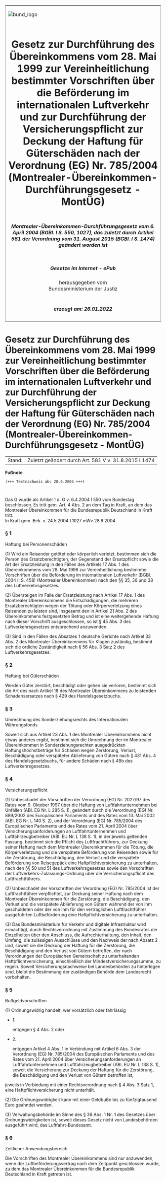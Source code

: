 <span id="DECKBLATT.html"></span>

<table border="0" frame="border" width="100%">

<tr valign="top">

<td align="left">

![bund\_logo](BfJ_2021_Web_de_de.gif)

</td>

<td align="right">

 

</td>

</tr>

<tr align="center" valign="middle">

<td colspan="2">

# Gesetz zur Durchführung des Übereinkommens vom 28. Mai 1999 zur Vereinheitlichung bestimmter Vorschriften über die Beförderung im internationalen Luftverkehr und zur Durchführung der Versicherungspflicht zur Deckung der Haftung für Güterschäden nach der Verordnung (EG) Nr. 785/2004 (Montrealer-Übereinkommen-Durchführungsgesetz - MontÜG)

</td>

</tr>

<tr align="center" valign="middle">

<td colspan="2">

##### Montrealer-Übereinkommen-Durchführungsgesetz vom 6. April 2004 (BGBl. I S. 550, 1027), das zuletzt durch Artikel 581 der Verordnung vom 31. August 2015 (BGBl. I S. 1474) geändert worden ist

</td>

</tr>

<tr align="center" valign="middle">

<td colspan="2">

  
  

##### Gesetze im Internet - ePub  
  
herausgegeben vom  
Bundesministerium der Justiz

</td>

</tr>

<tr align="center" valign="bottom">

<td colspan="2">

  
  

##### erzeugt am: 26.01.2022

</td>

</tr>

</table>

<span id="BJNR055010004.html"></span>

# Gesetz zur Durchführung des Übereinkommens vom 28. Mai 1999 zur Vereinheitlichung bestimmter Vorschriften über die Beförderung im internationalen Luftverkehr und zur Durchführung der Versicherungspflicht zur Deckung der Haftung für Güterschäden nach der Verordnung (EG) Nr. 785/2004 (Montrealer-Übereinkommen-Durchführungsgesetz - MontÜG)

<div>

<div class="jnhtml">

|        |                                                       |
| ------ | ----------------------------------------------------- |
| Stand: | Zuletzt geändert durch Art. 581 V v. 31.8.2015 I 1474 |

</div>

</div>

<div>

  
**Fußnote**

<div class="jnhtml">

<div>

<div class="jurAbsatz">

  

``` 
(+++ Textnachweis ab: 28.6.2004 +++)

 
```

Das G wurde als Artikel 1 d. G v. 6.4.2004 I 550 vom Bundestag
beschlossen. Es tritt gem. Art. 4 Abs. 2 an dem Tag in Kraft, an dem das
Montrealer Übereinkommen für die Bundesrepublik Deutschland in Kraft
tritt.  
In Kraft gem. Bek. v. 24.5.2004 I 1027 mWv 28.6.2004

</div>

</div>

</div>

</div>

<span id="BJNR055010004BJNE000100000.html"></span>

### § 1  
Haftung bei Personenschäden

<div>

<div class="jnhtml">

<div>

<div class="jurAbsatz">

(1) Wird ein Reisender getötet oder körperlich verletzt, bestimmen sich
die Person des Ersatzberechtigten, der Gegenstand der Ersatzpflicht
sowie die Art der Ersatzleistung in den Fällen des Artikels 17 Abs. 1
des Übereinkommens vom 28. Mai 1999 zur Vereinheitlichung bestimmter
Vorschriften über die Beförderung im internationalen Luftverkehr (BGBl.
2004 II S. 458) (Montrealer Übereinkommen) nach den §§ 35, 36 und 38 des
Luftverkehrsgesetzes.

</div>

<div class="jurAbsatz">

(2) Übersteigen im Falle der Ersatzleistung nach Artikel 17 Abs. 1 des
Montrealer Übereinkommens die Entschädigungen, die mehreren
Ersatzberechtigten wegen der Tötung oder Körperverletzung eines
Reisenden zu leisten sind, insgesamt den in Artikel 21 Abs. 2 des
Übereinkommens festgesetzten Betrag und ist eine weitergehende Haftung
nach dieser Vorschrift ausgeschlossen, so ist § 45 Abs. 3 des
Luftverkehrsgesetzes entsprechend anzuwenden.

</div>

<div class="jurAbsatz">

(3) Sind in den Fällen des Absatzes 1 deutsche Gerichte nach Artikel 33
Abs. 2 des Montrealer Übereinkommens für Klagen zuständig, bestimmt sich
die örtliche Zuständigkeit nach § 56 Abs. 3 Satz 2 des
Luftverkehrsgesetzes.

</div>

</div>

</div>

</div>

<span id="BJNR055010004BJNE000200000.html"></span>

### § 2  
Haftung bei Güterschäden

<div>

<div class="jnhtml">

<div>

<div class="jurAbsatz">

Werden Güter zerstört, beschädigt oder gehen sie verloren, bestimmt sich
die Art des nach Artikel 18 des Montrealer Übereinkommens zu leistenden
Schadensersatzes nach § 429 des Handelsgesetzbuchs.

</div>

</div>

</div>

</div>

<span id="BJNR055010004BJNE000300000.html"></span>

### § 3  
Umrechnung des Sonderziehungsrechts des Internationalen Währungsfonds

<div>

<div class="jnhtml">

<div>

<div class="jurAbsatz">

Soweit sich aus Artikel 23 Abs. 1 des Montrealer Übereinkommens nicht
etwas anderes ergibt, bestimmt sich die Umrechnung der im Montrealer
Übereinkommen in Sonderziehungsrechten ausgedrückten
Haftungshöchstbeträge für Schäden wegen Zerstörung, Verlust,
Beschädigung oder verspäteter Ablieferung von Gütern nach § 431 Abs. 4
des Handelsgesetzbuchs, für andere Schäden nach § 49b des
Luftverkehrsgesetzes.

</div>

</div>

</div>

</div>

<span id="BJNR055010004BJNE000405305.html"></span>

### § 4  
Versicherungspflicht

<div>

<div class="jnhtml">

<div>

<div class="jurAbsatz">

(1) Unbeschadet der Vorschriften der Verordnung (EG) Nr. 2027/97 des
Rates vom 9. Oktober 1997 über die Haftung von Luftfahrtunternehmen bei
Unfällen (ABl. EG Nr. L 285 S. 1), geändert durch die Verordnung (EG)
Nr. 889/2002 des Europäischen Parlaments und des Rates vom 13. Mai 2002
(ABl. EG Nr. L 140 S. 2), und der Verordnung (EG) Nr. 785/2004 des
Europäischen Parlaments und des Rates vom 21. April 2004 über
Versicherungsanforderungen an Luftfahrtunternehmen und
Luftfahrzeugbetreiber (ABl. EU Nr. L 138 S. 1), in der jeweils geltenden
Fassung, bestimmt sich die Pflicht des Luftfrachtführers, zur Deckung
seiner Haftung nach dem Montrealer Übereinkommen für die Tötung, die
Körperverletzung und die verspätete Beförderung von Reisenden sowie für
die Zerstörung, die Beschädigung, den Verlust und die verspätete
Beförderung von Reisegepäck eine Haftpflichtversicherung zu
unterhalten, nach den §§ 50 und 51 des Luftverkehrsgesetzes sowie den
Vorschriften der Luftverkehrs-Zulassungs-Ordnung über die
Versicherungspflicht des Luftfrachtführers.

</div>

<div class="jurAbsatz">

(2) Unbeschadet der Vorschriften der Verordnung (EG) Nr. 785/2004 ist
der Luftfrachtführer verpflichtet, zur Deckung seiner Haftung nach dem
Montrealer Übereinkommen für die Zerstörung, die Beschädigung, den
Verlust und die verspätete Ablieferung von Gütern während der von ihm
geschuldeten oder der von ihm für den vertraglichen Luftfrachtführer
ausgeführten Luftbeförderung eine Haftpflichtversicherung zu
unterhalten.

</div>

<div class="jurAbsatz">

(3) Das Bundesministerium für Verkehr und digitale Infrastruktur wird
ermächtigt, durch Rechtsverordnung mit Zustimmung des Bundesrates die
Einzelheiten über den Abschluss, die Aufrechterhaltung, den Inhalt, den
Umfang, die zulässigen Ausschlüsse und den Nachweis der nach Absatz 2
und, soweit sie die Deckung der Haftung für die Zerstörung, die
Beschädigung und den Verlust von Gütern betreffen, der nach
Verordnungen der Europäischen Gemeinschaft zu unterhaltenden
Haftpflichtversicherung, einschließlich der Mindestversicherungssumme,
zu regeln. Soweit Versicherungsnachweise bei Landesbehörden zu
hinterlegen sind, bleibt die Bestimmung der zuständigen Behörde dem
Landesrecht vorbehalten.

</div>

</div>

</div>

</div>

<span id="BJNR055010004BJNE000501301.html"></span>

### § 5  
Bußgeldvorschriften

<div>

<div class="jnhtml">

<div>

<div class="jurAbsatz">

(1) Ordnungswidrig handelt, wer vorsätzlich oder fahrlässig

  - 1\.
    
    <div style="">
    
    entgegen § 4 Abs. 2 oder
    
    </div>

  - 2\.
    
    <div style="">
    
    entgegen Artikel 4 Abs. 1 in Verbindung mit Artikel 6 Abs. 3 der
    Verordnung (EG) Nr. 785/2004 des Europäischen Parlaments und des
    Rates vom 21. April 2004 über Versicherungsanforderungen an
    Luftfahrtunternehmen und Luftfahrzeugbetreiber (ABl. EU Nr. L 138 S.
    1), soweit die Versicherung zur Deckung der Haftung für die
    Zerstörung, die Beschädigung und den Verlust von Gütern betroffen
    ist,
    
    </div>

jeweils in Verbindung mit einer Rechtsverordnung nach § 4 Abs. 3 Satz 1,
eine Haftpflichtversicherung nicht unterhält.

</div>

<div class="jurAbsatz">

(2) Die Ordnungswidrigkeit kann mit einer Geldbuße bis zu fünfzigtausend
Euro geahndet werden.

</div>

<div class="jurAbsatz">

(3) Verwaltungsbehörde im Sinne des § 36 Abs. 1 Nr. 1 des Gesetzes über
Ordnungswidrigkeiten ist, soweit dieses Gesetz nicht von Landesbehörden
ausgeführt wird, das Luftfahrt-Bundesamt.

</div>

</div>

</div>

</div>

<span id="BJNR055010004BJNE000600000.html"></span>

### § 6  
Zeitlicher Anwendungsbereich

<div>

<div class="jnhtml">

<div>

<div class="jurAbsatz">

Die Vorschriften des Montrealer Übereinkommens sind nur anzuwenden, wenn
der Luftbeförderungsvertrag nach dem Zeitpunkt geschlossen wurde, zu dem
das Montrealer Übereinkommen für die Bundesrepublik Deutschland in Kraft
getreten ist.

</div>

</div>

</div>

</div>
